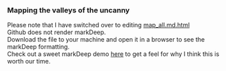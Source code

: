 ### Mapping the valleys of the uncanny

Please note that I have switched over to editing [map_all.md.html](https://github.com/danielmkarlsson/mapping-the-valleys-of-the-uncanny/blob/master/map_all.md.html)  
Github does not render markDeep.  
Download the file to your machine and open it in a browser to see the markDeep formatting.  
Check out a sweet markDeep demo [here](https://casual-effects.com/markdeep/features.md.html) to get a feel for why I think this is worth our time.
